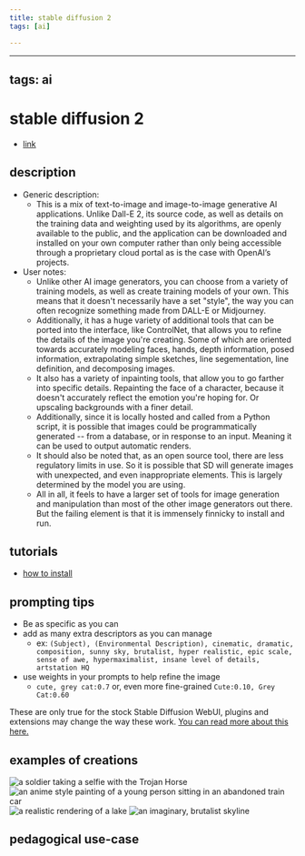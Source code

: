 ```yaml
---
title: stable diffusion 2
tags: [ai]

---
```


---
tags: ai 
---


# stable diffusion 2


* [link](https://stability.ai/)

## description
* Generic description: 
    * This is a mix of text-to-image and image-to-image generative AI applications. Unlike Dall-E 2, its source code, as well as details on the training data and weighting used by its algorithms, are openly available to the public, and the application can be downloaded and installed on your own computer rather than only being accessible through a proprietary cloud portal as is the case with OpenAI’s projects.
* User notes:
    * Unlike other AI image generators, you can choose from a variety of training models, as well as create training models of your own. This means that it doesn't necessarily have a set "style", the way you can often recognize something made from DALL-E or Midjourney. 
    * Additionally, it has a huge variety of additional tools that can be ported into the interface, like ControlNet, that allows you to refine the details of the image you're creating. Some of which are oriented towards accurately modeling faces, hands, depth information, posed information, extrapolating simple sketches, line segementation, line definition, and decomposing images. 
    * It also has a variety of inpainting tools, that allow you to go farther into specific details. Repainting the face of a character, because it doesn't accurately reflect the emotion you're hoping for. Or upscaling backgrounds with a finer detail. 
    * Additionally, since it is locally hosted and called from a Python script, it is possible that images could be programmatically generated -- from a database, or in response to an input. Meaning it can be used to output automatic renders. 
    * It should also be noted that, as an open source tool, there are less regulatory limits in use. So it is possible that SD will generate images with unexpected, and even inappropriate elements. This is largely determined by the model you are using.
    * All in all, it feels to have a larger set of tools for image generation and manipulation than most of the other image generators out there. But the failing element is that it is immensely finnicky to install and run. 

## tutorials

* [how to install](https://hackmd.io/md2Hjw7ASMigV1zmss5W-A?both)

## prompting tips

* Be as specific as you can
* add as many extra descriptors as you can manage
    * ex: 
    ```(Subject), (Environmental Description), cinematic, dramatic, composition, sunny sky, brutalist, hyper realistic, epic scale, sense of awe, hypermaximalist, insane level of details, artstation HQ```
* use weights in your prompts to help refine the image
    * `cute, grey cat:0.7` or, even more fine-grained `Cute:0.10, Grey Cat:0.60`

These are only true for the stock Stable Diffusion WebUI, plugins and extensions may change the way these work. [You can read more about this here.](https://www.howtogeek.com/833169/how-to-write-an-awesome-stable-diffusion-prompt/)

## examples of creations 
![a soldier taking a selfie with the Trojan Horse](https://i.redd.it/dqn67jxm9x4a1.png?s=7773852ed6f8ad11cdc4f8e7b3b7109635f57da7)
![an anime style painting of a young person sitting in an abandoned train car](https://i.redd.it/ghf6dxynj12b1.png)
![a realistic rendering of a lake](https://www.howtogeek.com/wp-content/uploads/2022/09/photograph-of-mount-katahdin-with-a-beautiful-lake-35mm-sharp-golden-hour.png?trim=1,1&bg-color=000&pad=1,1)
![an imaginary, brutalist skyline](https://www.howtogeek.com/wp-content/uploads/2022/09/city.png?trim=1,1&bg-color=000&pad=1,1)


## pedagogical use-case 